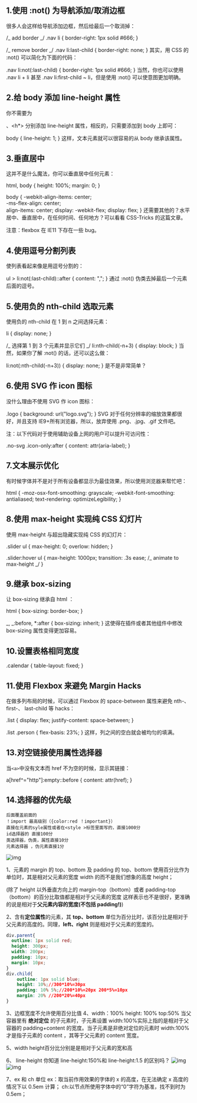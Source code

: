 ## 1.使用 :not() 为导航添加/取消边框

很多人会这样给导航添加边框，然后给最后一个取消掉：

/_ add border _/
.nav li {
border-right: 1px solid #666;
}

/_ remove border _/
.nav li:last-child {
border-right: none;
}
其实，用 CSS 的 :not() 可以简化为下面的代码：

.nav li:not(:last-child) {
border-right: 1px solid #666;
}
当然，你也可以使用 .nav li + li 甚至 .nav li:first-child ~ li，但是使用 :not() 可以使意图更加明确。

## 2.给 body 添加 line-height 属性

你不需要为 <p>、<h\*> 分别添加 line-height 属性，相反的，只需要添加到 body 上即可：

body {
line-height: 1;
}
这样，文本元素就可以很容易的从 body 继承该属性。

## 3.垂直居中

这并不是什么魔法，你可以垂直居中任何元素：

html, body {
height: 100%;
margin: 0;
}

body {
-webkit-align-items: center;  
 -ms-flex-align: center;  
 align-items: center;
display: -webkit-flex;
display: flex;
}
还需要其他的？水平居中、垂直居中，在任何时间、任何地方？可以看看 CSS-Tricks 的这篇文章。

注意：flexbox 在 IE11 下存在一些 bug。

## 4.使用逗号分割列表

使列表看起来像是用逗号分割的：

ul > li:not(:last-child)::after {
content: ",";
}
通过 :not() 伪类去掉最后一个元素后面的逗号。

## 5.使用负的 nth-child 选取元素

使用负的 nth-child 在 1 到 n 之间选择元素：

li {
display: none;
}

/_ 选择第 1 到 3 个元素并显示它们 _/
li:nth-child(-n+3) {
display: block;
}
当然，如果你了解 :not() 的话，还可以这么做：

li:not(:nth-child(-n+3)) {
display: none;
}
是不是非常简单？

## 6.使用 SVG 作 icon 图标

没什么理由不使用 SVG 作 icon 图标：

.logo {
background: url("logo.svg");
}
SVG 对于任何分辨率的缩放效果都很好，并且支持 IE9+所有浏览器，所以，放弃使用 .png、.jpg、.gif 文件吧。

注：以下代码对于使用辅助设备上网的用户可以提升可访问性：

.no-svg .icon-only:after {
content: attr(aria-label);
}

## 7.文本展示优化

有时候字体并不是对于所有设备都显示为最佳效果，所以使用浏览器来帮忙吧：

html {
-moz-osx-font-smoothing: grayscale;
-webkit-font-smoothing: antialiased;
text-rendering: optimizeLegibility;
}

## 8.使用 max-height 实现纯 CSS 幻灯片

使用 max-height 与超出隐藏实现纯 CSS 的幻灯片：

.slider ul {
max-height: 0;
overlow: hidden;
}

.slider:hover ul {
max-height: 1000px;
transition: .3s ease; /_ animate to max-height _/
}

## 9.继承 box-sizing

让 box-sizing 继承自 html ：

html {
box-sizing: border-box;
}

_, _:before, \*:after {
box-sizing: inherit;
}
这使得在插件或者其他组件中修改 box-sizing 属性变得更加容易。

## 10.设置表格相同宽度

.calendar {
table-layout: fixed;
}

## 11.使用 Flexbox 来避免 Margin Hacks

在做多列布局的时候，可以通过 Flexbox 的 space-between 属性来避免 nth-、first-、 last-child 等 hacks：

.list {
display: flex;
justify-content: space-between;
}

.list .person {
flex-basis: 23%;
}
这样，列之间的空白就会被均匀的填满。

## 13.对空链接使用属性选择器

当`<a>`中没有文本而 href 不为空的时候，显示其链接：

a[href^="http"]:empty::before {
content: attr(href);
}

## 14.选择器的优先级

```越明确，越高级
后面覆盖前面的
！import 最高级别（{color:red ！important}）
直接在元素的syle属性或者在<style >标签里面写的，直接1000分
id选择器的 直接100分
类选择器，伪类，属性直接10分
元素选择器 ，伪元素直接1分
```

![img](./style.jpg)

1、元素的 margin 的 top、bottom 及 padding 的 top、bottom 使用百分比作为单位时，其是相对父元素的宽度 width 的而不是我们想象的高度 height；

(除了 height 以外垂直方向上的 margin-top（bottom）或者 padding-top（bottom）的百分比取值都是相对于父元素的宽度
这样表示也不是很好，更准确的说是相对于**父元素内容的宽度(不包括 padding!)**)

2、含有**定位属性**的元素，其 **top、bottom** 单位为百分比时，该百分比是相对于父元素的高度的。同理，**left、right** 则是相对于父元素的宽度的。

```css
div.parent{
  outline: 1px solid red;
  height: 300px;
  width: 200px;
  padding: 10px;
  margin: 10px;
}
div.child{
    outline: 1px solid blue;
    height: 10%;//300*10%=30px
    padding: 10% 5%;//200*10%=20px 200*5%=10px
    margin: 20% //200*20%=40px
}
```

3、边框宽度不允许使用百分比值
4、width：100% height: 100% top:50%
当父容器里有 **绝对定位** 的子元素时，子元素设置 width:100%实际上指的是相对于父容器的 padding+content 的宽度。当子元素是非绝对定位的元素时 width:100%才是指子元素的 content ，其等于父元素的 content 宽度。
  
5、width height百分比分别是是相对于父元素的宽和高

6、 line-height
你知道 line-height:150%和 line-height:1.5 的区别吗？
![img](line_height.png)
![img](line_height1.png)

7、ex 和 ch 单位
ex：取当前作用效果的字体的 x 的高度，在无法确定 x 高度的情况下以 0.5em 计算；
ch:以节点所使用字体中的“0”字符为基准，找不到时为 0.5em；
